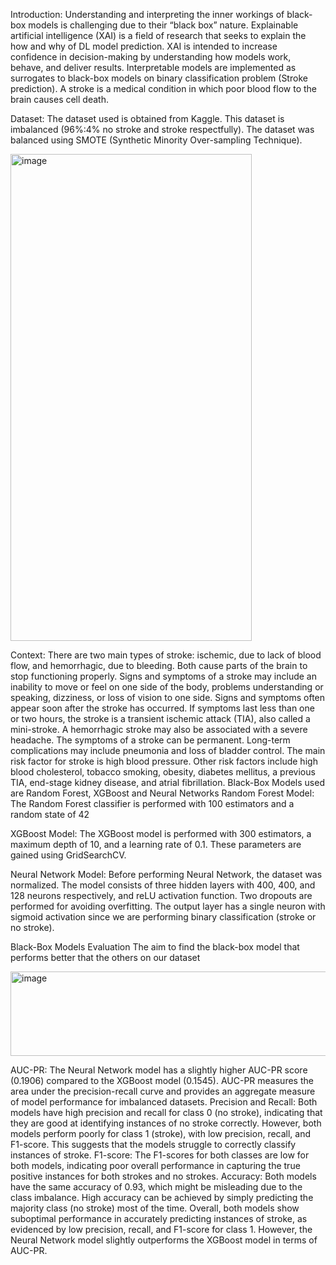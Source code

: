 Introduction: Understanding and interpreting the inner workings of black-box models is challenging due to their “black box” nature. Explainable artificial intelligence (XAI) is a field of research that seeks to explain the how and why of DL model prediction. XAI is intended to increase confidence in decision-making by understanding how models work, behave, and deliver results. Interpretable models are implemented as surrogates to black-box models on binary classification problem (Stroke prediction).
A stroke is a medical condition in which poor blood flow to the brain causes cell death.

Dataset:
The dataset used is obtained from Kaggle.
This dataset is imbalanced (96%:4% no stroke and stroke respectfully). The dataset was balanced using SMOTE (Synthetic Minority Over-sampling Technique).

<img width="386" height="779" alt="image" src="https://github.com/user-attachments/assets/8b55f1cb-ed99-4f9f-a837-10e286111fc8" />



Context:
There are two main types of stroke: ischemic, due to lack of blood flow, and hemorrhagic, due to bleeding. Both cause parts of the brain to stop functioning properly.
Signs and symptoms of a stroke may include an inability to move or feel on one side of the body, problems understanding or speaking, dizziness, or loss of vision to one side. Signs and symptoms often appear soon after the stroke has occurred.
If symptoms last less than one or two hours, the stroke is a transient ischemic attack (TIA), also called a mini-stroke. A hemorrhagic stroke may also be associated with a severe headache. The symptoms of a stroke can be permanent. Long-term complications may include pneumonia and loss of bladder control.
The main risk factor for stroke is high blood pressure. Other risk factors include high blood cholesterol, tobacco smoking, obesity, diabetes mellitus, a previous TIA, end-stage kidney disease, and atrial fibrillation.
Black-Box Models used are Random Forest, XGBoost and Neural Networks
Random Forest Model:
The Random Forest classifier is performed with 100 estimators and a random state of 42

XGBoost Model:
The XGBoost model is performed with 300 estimators, a maximum depth of 10, and a learning rate of 0.1. These parameters are gained using GridSearchCV.

Neural Network Model:
Before performing Neural Network, the dataset was normalized. The model consists of three hidden layers with 400, 400, and 128 neurons respectively, and reLU activation function. Two dropouts are performed for avoiding overfitting. The output layer has a single neuron with sigmoid activation since we are performing binary classification (stroke or no stroke).

Black-Box Models Evaluation
The aim to find the black-box model that performs better that the others on our dataset


<img width="516" height="135" alt="image" src="https://github.com/user-attachments/assets/3459f8db-4084-4011-b59a-568998dcc189" />

AUC-PR: The Neural Network model has a slightly higher AUC-PR score (0.1906) compared to the XGBoost model (0.1545). AUC-PR measures the area under the precision-recall curve and provides an aggregate measure of model performance for imbalanced datasets.
Precision and Recall: Both models have high precision and recall for class 0 (no stroke), indicating that they are good at identifying instances of no stroke correctly. However, both models perform poorly for class 1 (stroke), with low precision, recall, and F1-score. This suggests that the models struggle to correctly classify instances of stroke.
F1-score: The F1-scores for both classes are low for both models, indicating poor overall performance in capturing the true positive instances for both strokes and no strokes.
Accuracy: Both models have the same accuracy of 0.93, which might be misleading due to the class imbalance. High accuracy can be achieved by simply predicting the majority class (no stroke) most of the time.
Overall, both models show suboptimal performance in accurately predicting instances of stroke, as evidenced by low precision, recall, and F1-score for class 1. However, the Neural Network model slightly outperforms the XGBoost model in terms of AUC-PR.

